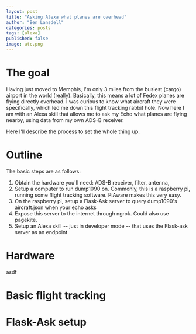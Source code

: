 ```yaml
---
layout: post
title: "Asking Alexa what planes are overhead"
author: "Ben Lansdell"
categories: posts
tags: [alexa]
published: false
image: atc.png
---
```


# The goal

Having just moved to Memphis, I'm only 3 miles from the busiest (cargo) airport in the world ([really](https://en.wikipedia.org/wiki/List_of_busiest_airports_by_cargo_traffic)). Basically, this means a lot of Fedex planes are flying directly overhead. I was curious to know what aircraft they were specifically, which led me down this flight tracking rabbit hole. Now here I am with an Alexa skill that allows me to ask my Echo what planes are flying nearby, using data from my own ADS-B receiver. 

Here I'll describe the process to set the whole thing up.

# Outline

The basic steps are as follows:
1. Obtain the hardware you'll need: ADS-B receiver, filter, antenna, 
2. Setup a computer to run dump1090 on. Commonly, this is a raspberry pi, running some flight tracking software. PiAware makes this very easy. 
3. On the raspberry pi, setup a Flask-Ask server to query dump1090's aircraft.json when your echo asks
4. Expose this server to the internet through ngrok. Could also use pagekite. 
5. Setup an Alexa skill -- just in developer mode -- that uses the Flask-ask server as an endpoint

# Hardware

asdf

# Basic flight tracking

# Flask-Ask setup

#
